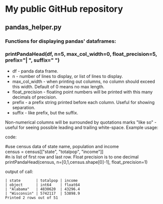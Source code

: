 # My public GitHub repository
## pandas_helper.py
### Functions for displaying pandas' dataframes:
### printPandaHead(df, n=5, max_col_width=0, float_precision=5, prefix="| ", suffix=" ")
* df - panda data frame.
* n - number of lines to display, or list of lines to display.
* max_col_width - when printing out columns, no column should exceed this width. Default of 0 means no max length.
* float_precision - floating point numbers will be printed with this many decimals of precision.
* prefix - a prefix string printed before each column. Useful for showing separation.
* suffix - like prefix, but the suffix.

Non-numerical columns will be surrounded by quotations marks "like so" - useful for seeing possible leading and trailing white-space.
Example usage:

code: 

#use census data of state name, population and income  
census = census[["state", "totalpop", "income"]]  
#n is list of first row and last row. Float precision is to one decimal  
printPandaHead(census, n=[0,1,census.shape[0]-1], float_precision=1)  

output of call:

`| state       | totalpop | income `  
`| object      | int64    | float64`  
`| "Alabama"   | 4830620  | 43296.4`  
`| "Wisconsin" | 5742117  | 53898.9`  
`Printed 2 rows out of 51`  

